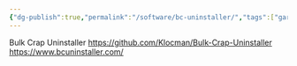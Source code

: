 ```yaml
---
{"dg-publish":true,"permalink":"/software/bc-uninstaller/","tags":["gardenEntry"]}
---
```


Bulk Crap Uninstaller
https://github.com/Klocman/Bulk-Crap-Uninstaller
https://www.bcuninstaller.com/